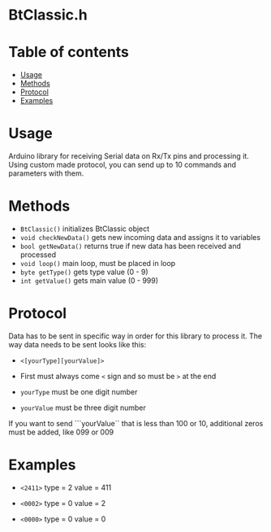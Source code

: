 # BtClassic.h
# Table of contents
- [Usage](https://github.com/Onii-Chaan/BtClassic.h/blob/master/README.md#usage)
- [Methods](https://github.com/Onii-Chaan/BtClassic.h/blob/master/README.md#methods)
- [Protocol](https://github.com/Onii-Chaan/BtClassic.h/blob/master/README.md#protocol)
- [Examples](https://github.com/Onii-Chaan/BtClassic.h/blob/master/README.md#examples)

# Usage

Arduino library for receiving Serial data on Rx/Tx pins and processing it. Using custom made protocol, you can send up to 10 commands and parameters with them.

# Methods

- ```BtClassic()``` initializes BtClassic object
- ```void checkNewData()``` gets new incoming data and assigns it to variables
- ```bool getNewData()``` returns true if new data has been received and processed
- ```void loop()``` main loop, must be placed in loop
- ```byte getType()``` gets type value (0 - 9) 
- ```int getValue()``` gets main value (0 - 999)

# Protocol 

Data has to be sent in specific way in order for this library to process it. The way data needs to be sent looks like this:
- ```<[yourType][yourValue]>```

- First must always come ```<``` sign and so must be ```>``` at the end
- ```yourType``` must be one digit number 
- ```yourValue``` must be three digit number

If you want to send ```yourValue`` that is less than 100 or 10, additional zeros must be added, like 099 or 009

# Examples

- ```<2411>```
type = 2
value = 411

- ```<0002>```
type = 0
value = 2

- ```<0000>```
type = 0
value = 0
